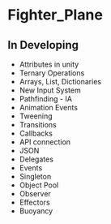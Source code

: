 # Fighter_Plane

## In Developing
- Attributes in unity 
- Ternary Operations
- Arrays, List, Dictionaries 
- New Input System
- Pathfinding - IA
- Animation Events
- Tweening
- Transitions
- Callbacks
- API connection
- JSON
- Delegates
- Events
- Singleton
- Object Pool
- Observer
- Effectors
- Buoyancy